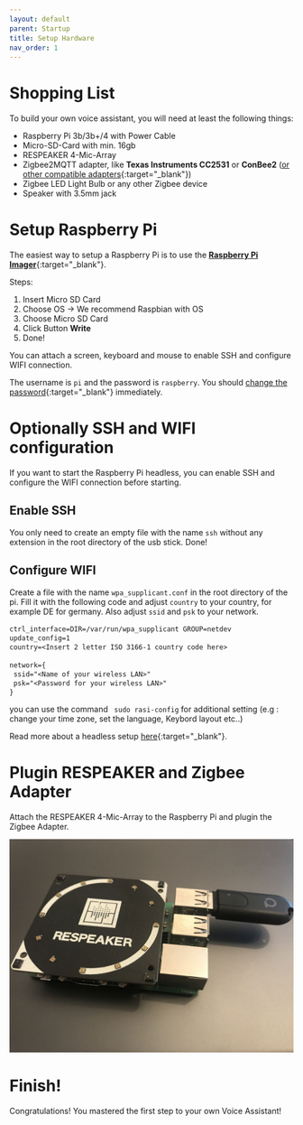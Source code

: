```yaml
---
layout: default
parent: Startup
title: Setup Hardware
nav_order: 1
---
```


# Shopping List

To build your own voice assistant, you will need at least the following things:

* Raspberry Pi 3b/3b+/4 with Power Cable
* Micro-SD-Card with min. 16gb
* RESPEAKER 4-Mic-Array
* Zigbee2MQTT adapter, like **Texas Instruments CC2531** or **ConBee2** 
([or other compatible adapters](https://www.zigbee2mqtt.io/information/supported_adapters){:target="_blank"})
* Zigbee LED Light Bulb or any other Zigbee device
* Speaker with 3.5mm jack

# Setup Raspberry Pi

The easiest way to setup a Raspberry Pi is to use the 
[**Raspberry Pi Imager**](https://www.raspberrypi.org/software/){:target="_blank"}.

Steps:
1. Insert Micro SD Card
2. Choose OS -> We recommend Raspbian with OS
3. Choose Micro SD Card
4. Click Button **Write**
5. Done!

You can attach a screen, keyboard and mouse to enable SSH and configure WIFI connection.

The username is ``pi`` and the password is ``raspberry``. 
You should [change the password](https://www.raspberrypi.org/documentation/linux/usage/users.md){:target="_blank"} 
immediately.

# Optionally SSH and WIFI configuration

If you want to start the Raspberry Pi headless, you can enable SSH and configure the WIFI connection before starting.

## Enable SSH

You only need to create an empty file with the name `ssh` without any extension in the root directory of the usb stick.
Done!

## Configure WIFI

Create a file with the name `wpa_supplicant.conf` in the root directory of the pi. Fill it with the following code
and adjust `country` to your country, for example DE for germany. 
Also adjust `ssid` and `psk` to your network. 

```
ctrl_interface=DIR=/var/run/wpa_supplicant GROUP=netdev
update_config=1
country=<Insert 2 letter ISO 3166-1 country code here>

network={
 ssid="<Name of your wireless LAN>"
 psk="<Password for your wireless LAN>"
}
```
you can use the command ` sudo rasi-config` for additional setting (e.g : change your time zone, set the language, Keybord layout etc..)

Read more about a headless setup 
[here](https://www.raspberrypi.org/documentation/configuration/wireless/headless.md){:target="_blank"}.

# Plugin RESPEAKER and Zigbee Adapter

Attach the RESPEAKER 4-Mic-Array to the Raspberry Pi and plugin the Zigbee Adapter.

![Raspberry Pi with RESPEAKER and ConBee2](../../assets/rpi_respeaker_conbee2.jpg)


# Finish!

Congratulations! You mastered the first step to your own Voice Assistant! 
 


